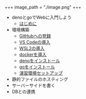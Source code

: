 +++
image_path = "./image.png"
+++

- denoとgoでWebに入門しよう
  - [はじめに](./index.md)
- 環境構築
  - [GitHubへの登録](./chapter-1-github/index.md)
  - [VS Codeの導入](./chapter-1-vscode/index.md)
  - [WSL2の導入](./chapter-1-wsl2/index.md)
  - [dockerを導入](./chapter-1-docker/index.md)
  - [denoをインストール](./chapter-1-deno/index.md)
  - [goをインストール](./chapter-1-go/index.md)
  - [演習環境セットアップ](./chapter-1-dev/index.md)
- 静的ファイルのホスティング
- サーバーサイドを書く
- DBとの連携
